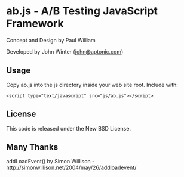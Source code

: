 # ab.js - A/B Testing JavaScript Framework

Concept and Design by Paul William

Developed by John Winter (john@aptonic.com)

## Usage

Copy ab.js into the js directory inside your web site root.
Include with:

`<script type="text/javascript" src="js/ab.js"></script>`

## License

This code is released under the New BSD License.

## Many Thanks 

addLoadEvent() by Simon Willison - 
http://simonwillison.net/2004/may/26/addloadevent/
